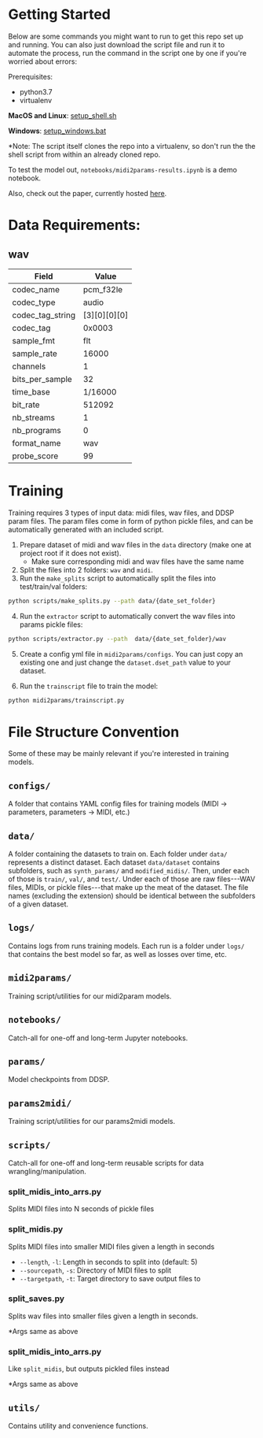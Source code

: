 # Getting Started

Below are some commands you might want to run to get this repo set up and running. 
You can also just download the script file and run it to automate the process, run the command in the script one by one if you're worried about errors:

Prerequisites: 
 - python3.7
 - virtualenv

**MacOS and Linux**:
[setup_shell.sh](https://raw.githubusercontent.com/poohcom1/midi2params/main/setup_windows.bat)

**Windows**:
[setup_windows.bat](https://raw.githubusercontent.com/poohcom1/midi2params/main/setup_shell.sh)

*Note: The script itself clones the repo into a virtualenv, so don't run the the shell script from within an already cloned repo. 

To test the model out, `notebooks/midi2params-results.ipynb` is a demo notebook.

Also, check out the paper, currently hosted [here](https://cs.stanford.edu/~rjcaste/research/realistic_midi.pdf).

# Data Requirements:

## wav

|        Field        | Value  |
|---------------------|--------------|
|      codec_name     |  pcm_f32le   |
|      codec_type     |    audio     |
|   codec_tag_string  | [3][0][0][0] |
|      codec_tag      |    0x0003    |
|      sample_fmt     |     flt      |
|     sample_rate     |    16000     |
|       channels      |      1       |
|   bits_per_sample   |      32      |
|      time_base      |   1/16000    |
|       bit_rate      |    512092    |
|      nb_streams     |      1       |
|     nb_programs     |      0       |
|     format_name     |     wav      |
|     probe_score     |      99      |

# Training
Training requires 3 types of input data: midi files, wav files, and DDSP param files. 
The param files come in form of python pickle files, and can be automatically generated with an included script.

1. Prepare dataset of midi and wav files in the `data` directory (make one at project root if it does not exist).
   - Make sure corresponding midi and wav files have the same name
2. Split the files into 2 folders: `wav` and `midi`.
3. Run the `make_splits` script to automatically split the files into test/train/val folders:
```sh
python scripts/make_splits.py --path data/{date_set_folder}
```
4. Run the `extractor` script to automatically convert the wav files into params pickle files:
```sh
python scripts/extractor.py --path  data/{date_set_folder}/wav
```
5. Create a config yml file in `midi2params/configs`. You can just copy an existing one and just change the `dataset.dset_path` value to your dataset.

6. Run the `trainscript` file to train the model:
```sh
python midi2params/trainscript.py 
```

# File Structure Convention

Some of these may be mainly relevant if you're interested in training models.

## `configs/`

A folder that contains YAML config files for training models (MIDI -> parameters, parameters -> MIDI, etc.)

## `data/`

A folder containing the datasets to train on. Each folder under `data/` represents a distinct dataset. Each dataset `data/dataset` contains subfolders, such as `synth_params/` and `modified_midis/`. Then, under each of those is `train/`, `val/`, and `test/`. Under each of those are raw files---WAV files, MIDIs, or pickle files---that make up the meat of the dataset. The file names (excluding the extension) should be identical between the subfolders of a given dataset.

## `logs/`

Contains logs from runs training models. Each run is a folder under `logs/` that contains the best model so far, as well as losses over time, etc.

## `midi2params/`

Training script/utilities for our midi2param models.

## `notebooks/`

Catch-all for one-off and long-term Jupyter notebooks.

## `params/`

Model checkpoints from DDSP.

## `params2midi/`

Training script/utilities for our params2midi models.

## `scripts/`
Catch-all for one-off and long-term reusable scripts for data wrangling/manipulation.

### split_midis_into_arrs.py
Splits MIDI files into N seconds of pickle files


### split_midis.py
Splits MIDI files into smaller MIDI files given a length in seconds
 - `--length`, `-l`: Length in seconds to split into (default: 5)
 - `--sourcepath`, `-s`: Directory of MIDI files to split
 - `--targetpath`, `-t`: Target directory to save output files to

### split_saves.py
Splits wav files into smaller files given a length in seconds.

*Args same as above

### split_midis_into_arrs.py
Like `split_midis`, but outputs pickled files instead

*Args same as above

## `utils/`

Contains utility and convenience functions.
